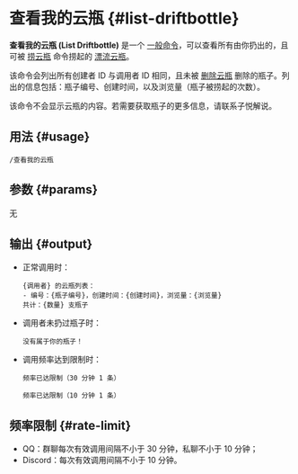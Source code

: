 # 查看我的云瓶 {#list-driftbottle}

**查看我的云瓶 (List Driftbottle)** 是一个 [一般命令](/general/)，可以查看所有由你扔出的，且可被 [捞云瓶](/general/driftbottle/pick.md) 命令捞起的 [漂流云瓶](/general/driftbottle/)。

该命令会列出所有创建者 ID 与调用者 ID 相同，且未被 [删除云瓶](/general/driftbottle/remove.md) 删除的瓶子。列出的信息包括：瓶子编号、创建时间，以及浏览量（瓶子被捞起的次数）。

该命令不会显示云瓶的内容。若需要获取瓶子的更多信息，请联系子悦解说。

## 用法 {#usage}

```
/查看我的云瓶
```

## 参数 {#params}

无

## 输出 {#output}

* 正常调用时：

  ```
  {调用者} 的云瓶列表：
  - 编号：{瓶子编号}，创建时间：{创建时间}，浏览量：{浏览量}
  共计：{数量} 支瓶子
  ```

* 调用者未扔过瓶子时：

  ```
  没有属于你的瓶子！
  ```

* 调用频率达到限制时：

  ```
  频率已达限制（30 分钟 1 条）
  ```
  ```
  频率已达限制（10 分钟 1 条）
  ```

## 频率限制 {#rate-limit}

* QQ：群聊每次有效调用间隔不小于 30 分钟，私聊不小于 10 分钟；
* Discord：每次有效调用间隔不小于 10 分钟。